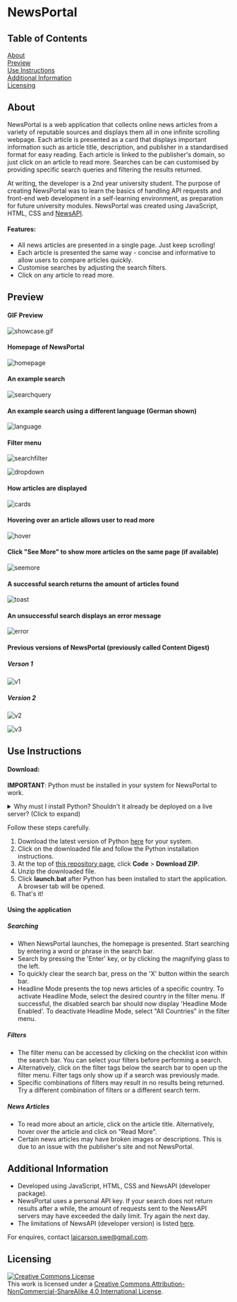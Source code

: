 # NewsPortal

## Table of Contents

[About](#about)<br>
[Preview](#preview)<br>
[Use Instructions](#use)<br>
[Additional Information](#info)<br>
[Licensing](#licensing)<br>

## About <a name="about">
NewsPortal is a web application that collects online news articles from a variety of reputable sources and displays them all in one infinite scrolling webpage. Each article is presented as a card that displays important information such as article title, description, and publisher in a standardised format for easy reading. Each article is linked to the publisher's domain, so just click on an article to read more. Searches can be can customised by providing specific search queries and filtering the results returned.

At writing, the developer is a 2nd year university student. The purpose of creating NewsPortal was to learn the basics of handling API requests and front-end web development in a self-learning environment, as preparation for future university modules. NewsPortal was created using JavaScript, HTML, CSS and [NewsAPI](https://newsapi.org/).

#### Features:
- All news articles are presented in a single page. Just keep scrolling!
- Each article is presented the same way - concise and informative to allow users to compare articles quickly.
- Customise searches by adjusting the search filters.
- Click on any article to read more.

## Preview <a name="preview">

#### GIF Preview

![showcase.gif](./assets/showcase.gif)

#### Homepage of NewsPortal
![homepage](./assets/homepage.png)

#### An example search
![searchquery](./assets/searchquery.png)

#### An example search using a different language (German shown)
![language](./assets/language.png)

#### Filter menu
![searchfilter](./assets/searchfilter.png)

![dropdown](./assets/dropdown.png)

#### How articles are displayed
![cards](./assets/cards.png)

#### Hovering over an article allows user to read more
![hover](./assets/cardhover.png)

#### Click "See More" to show more articles on the same page (if available)
![seemore](./assets/seemore.png)

#### A successful search returns the amount of articles found
![toast](./assets/toast.png)

#### An unsuccessful search displays an error message
![error](./assets/error.png)

#### Previous versions of NewsPortal (previously called Content Digest)

##### Verson 1
![v1](./assets/newsportal_v1.png)

##### Version 2
![v2](./assets/newsportal_v2.png)

![v3](./assets/newsportal_v3.jpg)

## Use Instructions <a name="use">

#### Download:

**IMPORTANT**: Python must be installed in your system for NewsPortal to work.

<details>
<summary>
Why must I install Python? Shouldn't it already be deployed on a live server? (Click to expand)
</summary>
<br>
Since NewsPortal is a personal project, it is not hosted on a server (which requires payment). The NewsPortal launcher requires Python to start a local HTTP server so that the application can be hosted on your local device. 
<br>
Note that opening index.html does not work either, since the free version of NewsAPI used in this project requires the GET requests to come from a defined localhost server. The free version of NewsAPI does not allow cross-domain requests.

</details>

Follow these steps carefully.

1. Download the latest version of Python [here](https://www.python.org/downloads/) for your system.
2. Click on the downloaded file and follow the Python installation instructions.
3. At the top of [this repository page](https://github.com/carsnl/NewsPortal/), click **Code** > **Download ZIP**.
4. Unzip the downloaded file.
5. Click **launch.bat** after Python has been installed to start the application. A browser tab will be opened.
6. That's it!

#### Using the application

##### Searching
- When NewsPortal launches, the homepage is presented. Start searching by entering a word or phrase in the search bar.
- Search by pressing the 'Enter' key, or by clicking the magnifying glass to the left.
- To quickly clear the search bar, press on the 'X' button within the search bar.
- Headline Mode presents the top news articles of a specific country. To activate Headline Mode, select the desired country in the filter menu. If successful, the disabled search bar should now display 'Headline Mode Enabled'. To deactivate Headline Mode, select "All Countries" in the filter menu.

##### Filters
- The filter menu can be accessed by clicking on the checklist icon within the search bar. You can select your filters before performing a search. 
- Alternatively, click on the filter tags below the search bar to open up the filter menu. Filter tags only show up if a search was previously made.
- Specific combinations of filters may result in no results being returned. Try a different combination of filters or a different search term.

##### News Articles
- To read more about an article, click on the article title. Alternatively, hover over the article and click on "Read More".
- Certain news articles may have broken images or descriptions. This is due to an issue with the publisher's site and not NewsPortal.

## Additional Information <a name="info">

- Developed using JavaScript, HTML, CSS and NewsAPI (developer package).
- NewsPortal uses a personal API key. If your search does not return results after a while, the amount of requests sent to the NewsAPI servers may have exceeded the daily limit. Try again the next day.
- The limitations of NewsAPI (developer version) is listed [here](https://newsapi.org/pricing).

For enquires, contact [laicarson.swe@gmail.com](laicarson.swe@gmail.com).


## Licensing <a name="licensing">

<a rel="license" href="http://creativecommons.org/licenses/by-nc-sa/4.0/"><img alt="Creative Commons License" style="border-width:0" src="https://i.creativecommons.org/l/by-nc-sa/4.0/88x31.png" /></a><br />This work is licensed under a <a rel="license" href="http://creativecommons.org/licenses/by-nc-sa/4.0/">Creative Commons Attribution-NonCommercial-ShareAlike 4.0 International License</a>.


